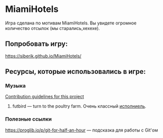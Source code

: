 # MiamiHotels
Игра сделана по мотивам MiamiHotels. Вы увидете огромное количество отсылок (мы старались,хехехе).

## Попробовать игру:
https://siberik.github.io/MiamiHotels/

## Ресурсы, которые использовались в игре:

### Музыка
[Contribution guidelines for this project](docs/CONTRIBUTING.md)
1. futbird — turn to the poultry farm. Очень классный [исполниель](https://vk.com/futbird).
### Полезные ссылки
https://proglib.io/p/git-for-half-an-hour — подсказка для работы с Git'ом
